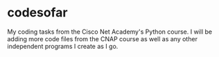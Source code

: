 # codesofar
My coding tasks from the Cisco Net Academy's Python course. I will be adding more code files from the CNAP course as well as any other independent programs I create as I go.
